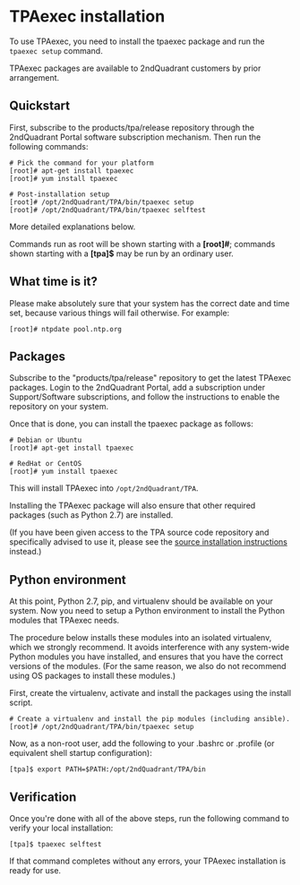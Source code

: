 TPAexec installation
====================

To use TPAexec, you need to install the tpaexec package and run the
``tpaexec setup`` command.

TPAexec packages are available to 2ndQuadrant customers by prior
arrangement.

## Quickstart

First, subscribe to the products/tpa/release repository through the
2ndQuadrant Portal software subscription mechanism. Then run the
following commands:

    # Pick the command for your platform
    [root]# apt-get install tpaexec
    [root]# yum install tpaexec

    # Post-installation setup
    [root]# /opt/2ndQuadrant/TPA/bin/tpaexec setup
    [root]# /opt/2ndQuadrant/TPA/bin/tpaexec selftest

More detailed explanations below.

Commands run as root will be shown starting with a **[root]#**; commands
shown starting with a **[tpa]$** may be run by an ordinary user.

## What time is it?

Please make absolutely sure that your system has the correct date and
time set, because various things will fail otherwise. For example:

    [root]# ntpdate pool.ntp.org

## Packages

Subscribe to the "products/tpa/release" repository to get the latest
TPAexec packages. Login to the 2ndQuadrant Portal, add a subscription
under Support/Software subscriptions, and follow the instructions to
enable the repository on your system.

Once that is done, you can install the tpaexec package as follows:

    # Debian or Ubuntu
    [root]# apt-get install tpaexec

    # RedHat or CentOS
    [root]# yum install tpaexec

This will install TPAexec into ``/opt/2ndQuadrant/TPA``.

Installing the TPAexec package will also ensure that other required
packages (such as Python 2.7) are installed.

(If you have been given access to the TPA source code repository and
specifically advised to use it, please see the
[source installation instructions](INSTALL-repo.md) instead.)

## Python environment

At this point, Python 2.7, pip, and virtualenv should be available on
your system. Now you need to setup a Python environment to install the
Python modules that TPAexec needs.

The procedure below installs these modules into an isolated virtualenv,
which we strongly recommend. It avoids interference with any system-wide
Python modules you have installed, and ensures that you have the correct
versions of the modules. (For the same reason, we also do not recommend
using OS packages to install these modules.)

First, create the virtualenv, activate and install the packages using the install script.

    # Create a virtualenv and install the pip modules (including ansible).
    [root]# /opt/2ndQuadrant/TPA/bin/tpaexec setup

Now, as a non-root user, add the following to your .bashrc or
.profile (or equivalent shell startup configuration):

    [tpa]$ export PATH=$PATH:/opt/2ndQuadrant/TPA/bin

## Verification

Once you're done with all of the above steps, run the following command
to verify your local installation:

    [tpa]$ tpaexec selftest

If that command completes without any errors, your TPAexec installation
is ready for use.
